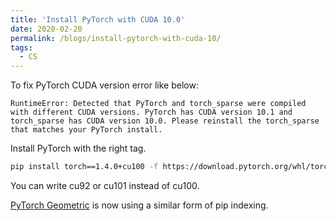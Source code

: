 ```yaml
---
title: 'Install PyTorch with CUDA 10.0'
date: 2020-02-20
permalink: /blogs/install-pytorch-with-cuda-10/
tags:
  - CS
---
```


To fix PyTorch CUDA version error like below:
```
RuntimeError: Detected that PyTorch and torch_sparse were compiled with different CUDA versions. PyTorch has CUDA version 10.1 and torch_sparse has CUDA version 10.0. Please reinstall the torch_sparse that matches your PyTorch install.
```

Install PyTorch with the right tag.
```bash
pip install torch==1.4.0+cu100 -f https://download.pytorch.org/whl/torch_stable.html
```

You can write cu92 or cu101 instead of cu100.

[PyTorch Geometric](https://github.com/rusty1s/pytorch_geometric#installation) is now using a similar form of pip indexing. 
